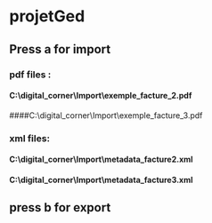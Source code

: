 # projetGed
## Press a for import
### pdf files :
#### C:\\digital_corner\\Import\\exemple_facture_2.pdf
####C:\\digital_corner\\Import\\exemple_facture_3.pdf
### xml files:
#### C:\\digital_corner\\Import\\metadata_facture2.xml
#### C:\\digital_corner\\Import\\metadata_facture3.xml

## press b for export
